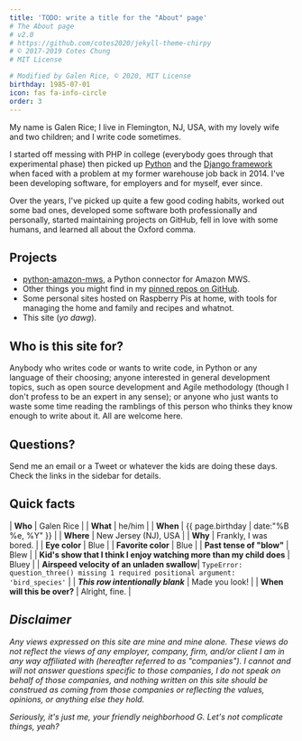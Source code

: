 ```yaml
---
title: 'TODO: write a title for the "About" page'
# The About page
# v2.0
# https://github.com/cotes2020/jekyll-theme-chirpy
# © 2017-2019 Cotes Chung
# MIT License

# Modified by Galen Rice, © 2020, MIT License
birthday: 1985-07-01
icon: fas fa-info-circle
order: 3
---
```


My name is Galen Rice;
I live in Flemington, NJ, USA, with my lovely wife and two children;
and I write code sometimes.

I started off messing with PHP in college (everybody goes through that experimental phase)
then picked up [Python][python_org] and the [Django framework][django_project_page]
when faced with a problem at my former warehouse job back in 2014.
I've been developing software, for employers and for myself, ever since.

Over the years, I've picked up quite a few good coding habits, worked out some bad ones,
developed some software both professionally and personally,
started maintaining projects on GitHub, fell in love with some humans,
and learned all about the Oxford comma.

<!--
  And I've recently learned about semantic newlines
  (https://rhodesmill.org/brandon/2012/one-sentence-per-line/),
  which is why this source document seems a bit stretched.
-->

## Projects

- [python-amazon-mws][gh_pam_main], a Python connector for Amazon MWS.
- Other things you might find in my [pinned repos on GitHub][gh_my_profile].
- Some personal sites hosted on Raspberry Pis at home, with tools for managing the home and family and recipes and whatnot.
- This site (_yo dawg_).

## Who is this site for?

Anybody who writes code or wants to write code, in Python or any language of their choosing;
anyone interested in general development topics, such as open source development
and Agile methodology (though I don't profess to be an expert in any sense);
or anyone who just wants to waste some time reading the ramblings of this person
who thinks they know enough to write about it. All are welcome here.

## Questions?

Send me an email or a Tweet or whatever the kids are doing these days.
Check the links in the sidebar for details.

## Quick facts

| **Who** | Galen Rice |
| **What** | he/him |
| **When** | {{ page.birthday | date:"%B %e, %Y" }} |
| **Where** | New Jersey (NJ), USA |
| **Why** | Frankly, I was bored. |
| **Eye color** | Blue |
| **Favorite color** | Blue |
| **Past tense of "blow"** | Blew |
| **Kid's show that I think I enjoy watching more than my child does** | Bluey |
| **Airspeed velocity of an unladen swallow**| `TypeError: question_three() missing 1 required positional argument: 'bird_species'` |
| **_This row intentionally blank_** | <span class="d-none">Made you look!</span> |
| **When will this be over?** | Alright, fine. |

## _Disclaimer_

_Any views expressed on this site are mine and mine alone.
These views do not reflect the views of any employer, company, firm, and/or client
I am in any way affiliated with (hereafter referred to as "companies").
I cannot and will not answer questions specific to those companies,
I do not speak on behalf of those companies,
and nothing written on this site should be construed as coming from those companies
or reflecting the values, opinions, or anything else they hold._

_Seriously, it's just me, your friendly neighborhood G.
Let's not complicate things, yeah?_

[python_org]: https://www.python.org
[django_project_page]: https://www.djangoproject.com/
[gh_pam_main]: https://github.com/python-amazon-mws/python-amazon-mws
[gh_my_profile]: https://github.com/GriceTurrble
